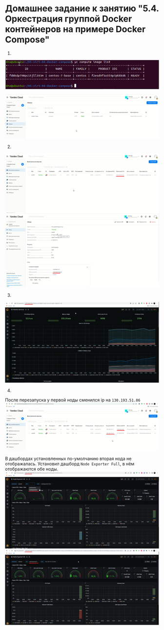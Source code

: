 # Домашнее задание к занятию "5.4. Оркестрация группой Docker контейнеров на примере Docker Compose"

1.  
![SNAG-1188.png](SNAG-1188.png)  

![SNAG-1189.png](SNAG-1189.png)  

2.  
![SNAG-1190.png](SNAG-1190.png)  
![SNAG-1191.png](SNAG-1191.png)  

3.  
![SNAG-1192.png](SNAG-1192.png)  

4.  
После перезапуска у первой ноды сменился ip на `130.193.51.86`
![SNAG-1194.png](SNAG-1194.png)  

В дашбордах установленных по-умолчанию вторая нода не отображалась. Установил дашборд `Node Exporter Full`, в нём отображаются обе ноды.  
![SNAG-1196.png](SNAG-1196.png)  
![SNAG-1197.png](SNAG-1197.png)  